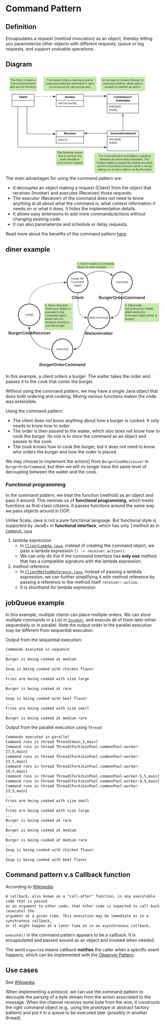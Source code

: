 # Command Pattern

## Definition
Encapsulates a request (method invocation) as an object, thereby letting you parameterize other objects with 
different requests, queue or log requests, and support undoable operations. 

## Diagram
![alt text](command-pattern.png)
The main advantages for using the command pattern are:
- It decouples an object making a request (Client) from the object that receives (Invoker) and executes (Receiver) those requests. 
- The executor (Receiver) of the command does not need to know anything at all about what the command is, what context information it needs on or what it does. 
It hides the implementation details. 
- It allows easy extensions to add more commands/actions without changing existing code. 
- It can also parameterize and schedule or delay requests.

Read more about the benefits of the command pattern [here](https://stackoverflow.com/questions/32597736/why-should-i-use-the-command-design-pattern-while-i-can-easily-call-required-met).

## diner example
![alt text](command-pattern-dinerV1.png)
In this example, a client orders a burger. The waiter takes the order and passes it to the cook 
that cooks the burger. 

Without using the command pattern, we may have a single Java object that does both ordering and cooking. 
Mixing various functions makes the code less extensible.

Using the command pattern: 
- The client does not know anything about how a burger is cooked. It only needs to know how to order. 
- The order is then passed to the waiter, which also does not know how to cook the burger. Its role is to store the command as an object and passes to the cook. 
- The cook knows how to cook the burger, but it does not need to know who orders the burger and how the order is placed.

We may choose to implement the action() from `BurgerCookReiceiver` in `BurgerOrderCommand`, but then we will no longer have the same level of 
decoupling between the waiter and the cook. 

### Functional programming
In the command pattern, we treat the function (method) as an object and pass it around. 
This reminds us of **functional programming**, which treats functions as first-class citizens. It passes functions around the same way we pass objects around in OOP. 

Unlike Scala, Java is not a pure functional language. 
But functional style is supported by Java8+ in **functional interface**, which has only 1 method as in [`Command.java`](./diner/Command.java)

1. lambda expression
    - In [`ClientLambda.java`](./diner/ClientLambda.java), instead of creating the command object, we pass a lambda expression `() -> receiver.action()`.
    - We can only do this if the command interface has **only one** method that has a compatible signature with the lambda expression.
2. method reference
    - In [`ClientMethodReference.java`](./diner/ClientMethodReference.java), instead of passing a lambda expression, we can further simplifying it with method reference 
    by passing a reference to the method itself `receiver::action`. 
    - It is shorthand for lambda expression.

## jobQueue example
In this example, multiple clients can place multiple orders. We can store multiple commands in a List in [`Invoker`](./jobQueue/Invoker.java), and execute all of them later either sequentially or in parallel. 
Note the output order in the parallel execution may be different from sequential execution. 

Output from the sequential execution:
```
Commands executed in sequence
...
Burger is being cooked at medium
...
Soup is being cooked with chicken flavor
...
Fries are being cooked with size large
...
Burger is being cooked at rare
...
Soup is being cooked with beef flavor
...
Fries are being cooked with size small
...
Burger is being cooked at medium rare
```
Output from the parallel execution using `Thread`:
```
Commands executed in parallel
Command runs in thread Thread[main,5,main]
Command runs in thread Thread[ForkJoinPool.commonPool-worker-27,5,main]
Command runs in thread Thread[ForkJoinPool.commonPool-worker-23,5,main]
Command runs in thread Thread[ForkJoinPool.commonPool-worker-19,5,main]
Command runs in thread Thread[ForkJoinPool.commonPool-worker-5,5,main]
Command runs in thread Thread[ForkJoinPool.commonPool-worker-9,5,main]
Command runs in thread Thread[ForkJoinPool.commonPool-worker-13,5,main]
...
Fries are being cooked with size small
...
Fries are being cooked with size large
...
Burger is being cooked at rare
...
Burger is being cooked at medium
...
Burger is being cooked at medium rare
...
Soup is being cooked with chicken flavor
...
Soup is being cooked with beef flavor
```

## Command pattern v.s Callback function
According to [Wikipedia](https://en.wikipedia.org/wiki/Callback_%28computer_programming%29):

```
A callback, also known as a "call-after" function, is any executable code that is passed 
as an argument to other code; that other code is expected to call back (execute) the 
argument at a given time. This execution may be immediate as in a synchronous callback, 
or it might happen at a later time as in an asynchronous callback. 
```

`execute()` in the command pattern appears to be a callback. It is encapsulated and passed around as an object and invoked when needed.

The word `expected` means callback **notifies** the caller when a specific event happens, which can be implemented with the [Observer Pattern](../observer). 

## Use cases
See [Wikipedia](https://en.wikipedia.org/wiki/Command_pattern#Uses).

When implementing a protocol, we can use the command pattern to decouple the parsing of a byte stream from the action associated to the message. 
When the channel receives some byte from the wire, it constructs the right command object (e.g., using the prototype or abstract factory pattern) and put it in a queue to be executed later (possibly in another thread).